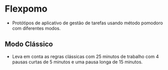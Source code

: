 # Flexpomo
 - Protótipos de aplicativo de gestão de tarefas usando método pomodoro com diferentes modos.

 ## Modo Clássico
  - Leva em conta as regras clássicas com 25 minutos de trabalho com 4 pausas curtas de 5 minutos e uma pausa longa de 15 minutos.  
